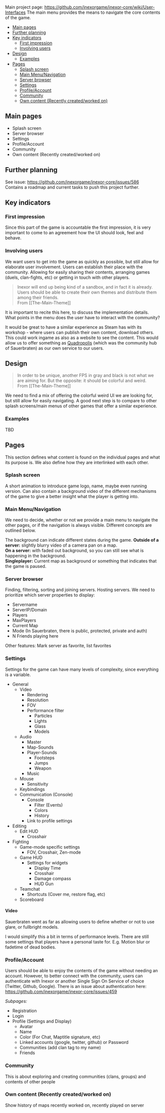 Main project page: https://github.com/inexorgame/inexor-core/wiki/User-Interfaces
The main menu provides the means to navigate the core contents of the game.

  - [Main pages](#main-pages)
  - [Further planning](#further-planning)
  - [Key indicators](#key-indicators)
    - [First impression](#first-impression)
    - [Involving users](#involving-users)
  - [Design](#design)
    - [Examples](#examples)
  - [Pages](#pages)
    - [Splash screen](#splash-screen)
    - [Main Menu/Navigation](#main-menunavigation)
    - [Server browser](#server-browser)
    - [Settings](#settings)
    - [Profile/Account](#profileaccount)
    - [Community](#community)
    - [Own content (Recently created/worked on)](#own-content-recently-createdworked-on)

## Main pages

* Splash screen
* Server browser
* Settings
* Profile/Account
* Community
* Own content (Recently created/worked on)

## Further planning

See issue: https://github.com/inexorgame/inexor-core/issues/586  
Contains a roadmap and current tasks to push this project further.

## Key indicators

### First impression

Since this part of the game is accountable the first impression, it is very important to come to an agreement how the UI should look, feel and behave.

### Involving users

We want users to get into the game as quickly as possible, but still allow for elaborate user involvement.
Users can establish their place with the community. Allowing for easily sharing their contents, arranging games (duels, clan-fights, etc) or getting in touch with other players.

> Inexor will end up being kind of a sandbox, and in fact it is already. Users should be able to create their own themes and distribute them among their friends.  
> From [[The-Main-Theme]]

It is important to recite this here, to discuss the implementation details. What points in the menu does the user have to interact with the community?

It would be great to have a similar experience as Steam has with its workshop - where users can publish their own content, download others. This could work ingame as also as a website to see the content. This would allow us to offer something as [Quadropolis](http://quadropolis.us/) (which was the community hub of Sauerbraten) as our own service to our users.

## Design

> In order to be unique, another FPS in gray and black is not what we are aiming for. But the opposite: it should be colorful and weird.  
> From [[The-Main-Theme]]

We need to find a mix of offering the colorful weird UI we are looking for, but still allow for easily navigating.
A good next step is to compare to other splash screens/main menus of other games that offer a similar experience.

### Examples

TBD

## Pages

This section defines what content is found on the individual pages and what its purpose is. We also define how they are interlinked with each other.

### Splash screen

A short animation to introduce game logo, name, maybe even running version.
Can also contain a background video of the different mechanisms of the game to give a better insight what the player is getting into.

### Main Menu/Navigation

We need to decide, whether or not we provide a main menu to navigate the other pages, or if the navigation is always visible. Different concepts are outlined below.

The background can indicate different states during the game.
**Outside of a server:** slightly blurry video of a camera pan on a map.  
**On a server:** with faded out background, so you can still see what is happening in the background.  
**Singleplayer:** Current map as background or something that indicates that the game is paused.  

### Server browser

Finding, filtering, sorting and joining servers.
Hosting servers.
We need to prioritize which server properties to display:

* Servername
* ServerIP/Domain
* Players
* MaxPlayers
* Current Map
* Mode (In Sauerbraten, there is public, protected, private and auth)
* N Friends playing here

Other features: Mark server as favorite, list favorites

### Settings

Settings for the game can have many levels of complexity, since everything is a variable.

* General
  * Video
    * Rendering
    * Resolution
    * FOV
    * Performance filter
      * Particles
      * Lights
      * Glass
      * Models
  * Audio
    * Master
    * Map-Sounds
    * Player-Sounds
      * Footsteps
      * Jumps
      * Weapon
    * Music
  * Mouse
    * Sensitivity
  * Keybindings
  * Communication (Console)
    * Console
      * Filter (Events)
      * Colors
      * History
    * Link to profile settings
* Editing
  * Edit HUD
    * Crosshair
* Fighting
  * Game-mode specific settings
    * FOV, Crosshair, Zen-mode
  * Game HUD
    * Settings for widgets
      * Display Time
      * Crosshair
      * Damage compass
      * HUD Gun
  * Teamchat
    * Shortcuts (Cover me, restore flag, etc)
  * Scoreboard


#### Video

Sauerbraten went as far as allowing users to define whether or not to use glare, or fullbright models.

I would simplify this a bit in terms of performance levels.
There are still some settings that players have a personal taste for. E.g. Motion blur or fadetime of dead bodies.

### Profile/Account

Users should be able to enjoy the contents of the game without needing an account. However, to better connect with the community, users can authenticate with Inexor or another Single Sign On Service of choice (Twitter, Github, Google).
There is an issue about authentication here: https://github.com/inexorgame/inexor-core/issues/459

*Subpages:*

* Registration
* Login
* Profile (Settings and Display)
  * Avatar
  * Name
  * Color (For Chat, Maptitle signature, etc)
  * Linked accounts (google, twitter, github) or Password
  * Communities (add clan tag to my name)
  * Friends

### Community

This is about exploring and creating communities (clans, groups) and contents of other people

### Own content (Recently created/worked on)

Show history of maps recently worked on, recently played on server
